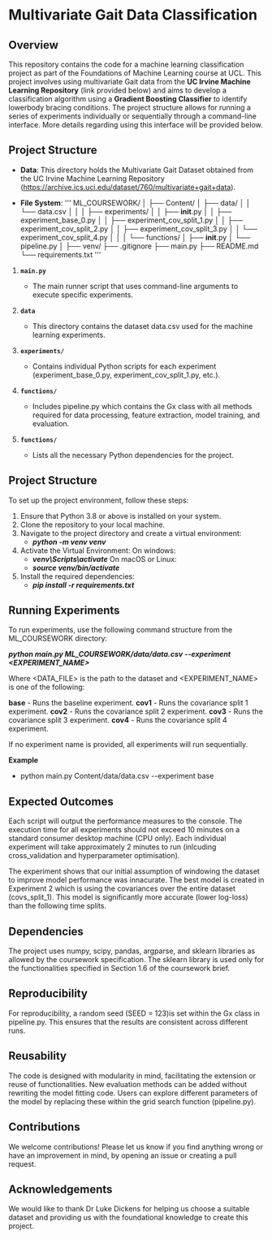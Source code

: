 # Multivariate Gait Data Classification

## Overview

This repository contains the code for a machine learning classification project as part of the Foundations of Machine Learning course at UCL. This project involves using multivariate Gait data from the **UC Irvine Machine Learning Repository** (link provided below) and aims to develop a classification algorithm using a **Gradient Boosting Classifier** to identify lowerbody bracing conditions. The project structure allows for running a series of experiments individually or sequentially through a command-line interface. More details regarding using this interface will be provided below.

## Project Structure

- **Data**: This directory holds the Multivariate Gait Dataset obtained from the UC Irvine Machine Learning Repository (https://archive.ics.uci.edu/dataset/760/multivariate+gait+data).

- **File System**: 
'''
ML_COURSEWORK/
│
├── Content/
│   ├── data/
│   │   └── data.csv
│   │
│   ├── experiments/
│   │   ├── __init__.py
│   │   ├── experiment_base_0.py
│   │   ├── experiment_cov_split_1.py
│   │   ├── experiment_cov_split_2.py
│   │   ├── experiment_cov_split_3.py
│   │   └── experiment_cov_split_4.py
│   │
│   └── functions/
│       ├── __init__.py
│       └── pipeline.py
│
├── venv/
├── .gitignore
├── main.py
├── README.md
└── requirements.txt
'''

1. **`main.py`**
   - The main runner script that uses command-line arguments to execute specific experiments.

2. **`data`**
   - This directory contains the dataset data.csv used for the machine learning experiments.

3. **`experiments/`**
   - Contains individual Python scripts for each experiment (experiment_base_0.py, experiment_cov_split_1.py, etc.).

4. **`functions/`**
   - Includes pipeline.py which contains the Gx class with all methods required for data processing, feature extraction, model training, and evaluation.

5. **`functions/`**
   - Lists all the necessary Python dependencies for the project.


## Project Structure

To set up the project environment, follow these steps:

1. Ensure that Python 3.8 or above is installed on your system.
2. Clone the repository to your local machine.
3. Navigate to the project directory and create a virtual environment:
   - ***python -m venv venv***
4. Activate the Virtual Environment:
   On windows:
      - ***venv\Scripts\activate***
   On macOS or Linux:
      - ***source venv/bin/activate***
5. Install the required dependencies:
   - ***pip install -r requirements.txt***

## Running Experiments

To run experiments, use the following command structure from the ML_COURSEWORK directory:

***python main.py ML_COURSEWORK/data/data.csv --experiment <EXPERIMENT_NAME>***

Where <DATA_FILE> is the path to the dataset and <EXPERIMENT_NAME> is one of the following:

**base** - Runs the baseline experiment.
**cov1** - Runs the covariance split 1 experiment.
**cov2** - Runs the covariance split 2 experiment.
**cov3** - Runs the covariance split 3 experiment.
**cov4** - Runs the covariance split 4 experiment.

If no experiment name is provided, all experiments will run sequentially.

**Example**
- python main.py Content/data/data.csv --experiment base


## Expected Outcomes
Each script will output the performance measures to the console. The execution time for all experiments should not exceed 10 minutes on a standard consumer desktop machine (CPU only). Each individual experiment will take approximately 2 minutes to run (inlcuding cross_validation and hyperparameter optimisation).

The experiment shows that our initial assumption of windowing the dataset to improve model performance was innacurate. The best model is created in Experiment 2 which is using the covariances over the entire dataset (covs_split_1). This model is significantly more accurate (lower log-loss) than the following time splits.

## Dependencies
The project uses numpy, scipy, pandas, argparse, and sklearn libraries as allowed by the coursework specification. The sklearn library is used only for the functionalities specified in Section 1.6 of the coursework brief.

## Reproducibility

For reproducibility, a random seed (SEED = 123)is set within the Gx class in pipeline.py. This ensures that the results are consistent across different runs.

## Reusability 
The code is designed with modularity in mind, facilitating the extension or reuse of functionalities. New evaluation methods can be added without rewriting the model fitting code. Users can explore different parameters of the model by replacing these within the grid search function (pipeline.py).

## Contributions

We welcome contributions! Please let us know if you find anything wrong or have an improvement in mind, by opening an issue or creating a pull request.

## Acknowledgements

We would like to thank Dr Luke Dickens for helping us choose a suitable dataset and providing us with the foundational knowledge to create this project.